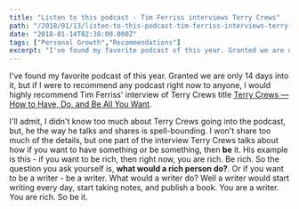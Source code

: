 ```yaml
---
title: "Listen to this podcast - Tim Ferriss interviews Terry Crews"
path: "/2018/01/13/listen-to-this-podcast-tim-ferriss-interviews-terry-crews"
date: "2018-01-14T02:38:00.000Z"
tags: ["Personal Growth","Recommendations"]
excerpt: "I've found my favorite podcast of this year. Granted we are only 14 days into it, but if I were to recommend any podcast right now to anyone, I would highly recommend Tim Ferriss' interview of Terry..."
---
```


I've found my favorite podcast of this year. Granted we are only 14 days into it, but if I were to recommend any podcast right now to anyone, I would highly recommend Tim Ferriss' interview of Terry Crews title [Terry Crews — How to Have, Do, and Be All You Want](https://tim.blog/2017/12/20/terry-crews-how-to-have-do-and-be-all-you-want/).

I'll admit, I didn't know too much about Terry Crews going into the podcast, but, he the way he talks and shares is spell-bounding. I won't share too much of the details, but one part of the interview Terry Crews talks about how if you want to have something or be something, then **be** it. His example is this - if you want to be rich, then right now, you are rich. Be rich. So the question you ask yourself is, **what would a rich person do?**. Or if you want to be a writer - be a writer. What would a writer do? Well a writer would start writing every day, start taking notes, and publish a book. You are a writer. You are rich. So be it.
